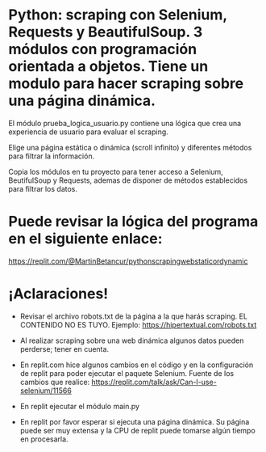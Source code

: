 # Python: scraping con Selenium, Requests y BeautifulSoup. 3 módulos con programación orientada a objetos. Tiene un modulo para hacer scraping sobre una página dinámica.
    

El módulo prueba_logica_usuario.py contiene una lógica que crea una experiencia de usuario para evaluar el scraping.


Elige una página estática o dinámica (scroll infinito) y diferentes métodos para filtrar la información.


Copia los módulos en tu proyecto para tener acceso a Selenium, BeutifulSoup y Requests, ademas de disponer de métodos establecidos para filtrar los datos.

Puede revisar la lógica del programa en el siguiente enlace: 
=============
    
https://replit.com/@MartinBetancur/pythonscrapingwebstaticordynamic



¡Aclaraciones!
=============

- Revisar el archivo robots.txt de la página a la que harás scraping. EL CONTENIDO NO ES TUYO.
Ejemplo: https://hipertextual.com/robots.txt

- Al realizar scraping sobre una web dinámica algunos datos pueden perderse; tener en cuenta.

- En replit.com hice algunos cambios en el código y en la configuración de replit para poder ejecutar el paquete Selenium.
Fuente de los cambios que realice: https://replit.com/talk/ask/Can-I-use-selenium/11566

- En replit ejecutar el módulo main.py

- En replit por favor esperar si ejecuta una página dinámica. Su página puede ser muy extensa y la CPU de replit puede tomarse algún tiempo en procesarla.